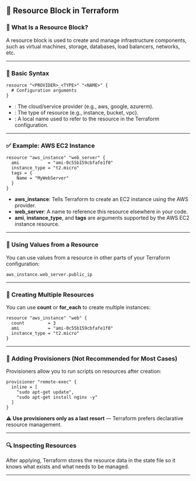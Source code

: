 
## 🔧 Resource Block in Terraform

### 🧠 What Is a Resource Block?

A resource block is used to create and manage infrastructure components, such as virtual machines, storage, databases, load balancers, networks, etc.

---

### 🧱 Basic Syntax

```hcl
resource "<PROVIDER>_<TYPE>" "<NAME>" {
  # Configuration arguments
}
```

- **<PROVIDER>**: The cloud/service provider (e.g., aws, google, azurerm).  
- **<TYPE>**: The type of resource (e.g., instance, bucket, vpc).  
- **<NAME>**: A local name used to refer to the resource in the Terraform configuration.  

---

### ✅ Example: AWS EC2 Instance

```hcl
resource "aws_instance" "web_server" {
  ami           = "ami-0c55b159cbfafe1f0"
  instance_type = "t2.micro"
  tags = {
    Name = "MyWebServer"
  }
}
```

- **aws_instance**: Tells Terraform to create an EC2 instance using the AWS provider.  
- **web_server**: A name to reference this resource elsewhere in your code.  
- **ami**, **instance_type**, and **tags** are arguments supported by the AWS EC2 instance resource.  

---

### 🔄 Using Values from a Resource

You can use values from a resource in other parts of your Terraform configuration:

```hcl
aws_instance.web_server.public_ip
```

---

### 🔁 Creating Multiple Resources

You can use **count** or **for_each** to create multiple instances:

```hcl
resource "aws_instance" "web" {
  count         = 3
  ami           = "ami-0c55b159cbfafe1f0"
  instance_type = "t2.micro"
}
```

---

### 🔐 Adding Provisioners (Not Recommended for Most Cases)

Provisioners allow you to run scripts on resources after creation:

```hcl
provisioner "remote-exec" {
  inline = [
    "sudo apt-get update",
    "sudo apt-get install nginx -y"
  ]
}
```

⚠️ **Use provisioners only as a last resort** — Terraform prefers declarative resource management.

---

### 🔍 Inspecting Resources

After applying, Terraform stores the resource data in the state file so it knows what exists and what needs to be managed.

---
